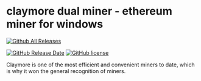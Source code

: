 # claymore dual miner - ethereum miner for windows

[![Github All Releases](https://img.shields.io/github/downloads/xmrig/xmrig-amd/total.svg)](https://github.com/Claymore-Dual/claymore-dual-miner/releases)

[![GitHub Release Date](https://img.shields.io/github/release-date-pre/xmrig/xmrig-amd.svg)](https://github.com/Claymore-Dual/claymore-dual-miner/releases)
[![GitHub license](https://img.shields.io/github/license/xmrig/xmrig-amd.svg)](https://github.com/Claymore-Dual/claymore-dual-miner/blob/master/License.txt)


Claymore is one of the most efficient and convenient miners to date, which is why it won the general recognition of miners.

